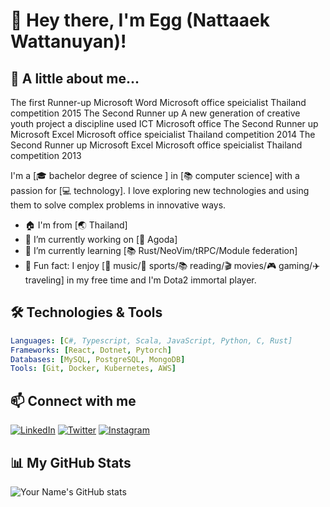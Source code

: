 # 👋 Hey there, I'm Egg (Nattaaek Wattanuyan)!

## 🌟 A little about me...

The first Runner-up Microsoft Word Microsoft office speicialist Thailand competition 2015
The Second Runner up A new generation of creative youth project a discipline used ICT Microsoft office 
The Second Runner up Microsoft Excel Microsoft office speicialist Thailand competition 2014
The Second Runner up Microsoft Excel Microsoft office speicialist Thailand competition 2013

I'm a [🎓 bachelor degree of science ] in [📚 computer science] with a passion for [💻 technology]. I love exploring new technologies and using them to solve complex problems in innovative ways.

- 🏠 I'm from [🌏 Thailand]
- 🔭 I’m currently working on [🚀 Agoda]
- 🌱 I’m currently learning [📚 Rust/NeoVim/tRPC/Module federation]
- 🎨 Fun fact: I enjoy [🎵 music/🏃 sports/📚 reading/🎬 movies/🎮 gaming/✈️ traveling] in my free time and I'm Dota2 immortal player.

## 🛠️ Technologies & Tools
```yaml
Languages: [C#, Typescript, Scala, JavaScript, Python, C, Rust]
Frameworks: [React, Dotnet, Pytorch]
Databases: [MySQL, PostgreSQL, MongoDB]
Tools: [Git, Docker, Kubernetes, AWS]
```
## 📫 Connect with me

[![LinkedIn](https://img.shields.io/badge/LinkedIn-%230077B5.svg?&style=for-the-badge&logo=linkedin&logoColor=white)](https://www.linkedin.com/in/nattaaek/)
[![Twitter](https://img.shields.io/badge/Twitter-%231DA1F2.svg?&style=for-the-badge&logo=twitter&logoColor=white)](https://twitter.com/w_nattaaek)
[![Instagram](https://img.shields.io/badge/Instagram-%23E4405F.svg?&style=for-the-badge&logo=instagram&logoColor=white)](https://www.instagram.com/w.nattaaek/)

## 📊 My GitHub Stats

![Your Name's GitHub stats](https://github-readme-stats.vercel.app/api?username=nattaaek&show_icons=true&theme=radical)
